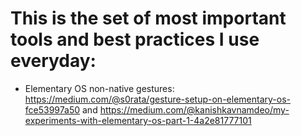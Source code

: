 # This is the set of most important tools and best practices I use everyday:

- Elementary OS non-native gestures: 
https://medium.com/@s0rata/gesture-setup-on-elementary-os-fce53997a50
and
https://medium.com/@kanishkavnamdeo/my-experiments-with-elementary-os-part-1-4a2e81777101

